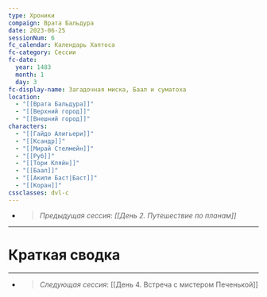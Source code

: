 ```yaml
---
type: Хроники
compaign: Врата Бальдура
date: 2023-06-25
sessionNum: 6
fc_calendar: Календарь Хаптоса
fc-category: Сессии
fc-date:
  year: 1483
  month: 1
  day: 3
fc-display-name: Загадочная миска, Баал и суматоха
location:
  - "[[Врата Бальдура]]"
  - "[[Верхний город]]"
  - "[[Внешний город]]"
characters:
  - "[[Гайдо Алигьери]]"
  - "[[Ксандр]]"
  - "[[Мирай Стелмейн]]"
  - "[[Руб]]"
  - "[[Тори Кляйн]]"
  - "[[Баал]]"
  - "[[Акили Баст|Баст]]"
  - "[[Коран]]"
cssclasses: dvl-c
---
```


<!-- QueryToSerialize: LIST without ID "> *Предыдущая сессия*: *" + file.link + "*" From "content/Игры/Врата Бальдура/Хроники" WHERE sessionNum < this.sessionNum SORT sessionNum desc Limit 1 -->
<!-- SerializedQuery: LIST without ID "> *Предыдущая сессия*: *" + file.link + "*" From "content/Игры/Врата Бальдура/Хроники" WHERE sessionNum < this.sessionNum SORT sessionNum desc Limit 1 -->
- > *Предыдущая сессия*: *[[День 2. Путешествие по планам]]*
<!-- SerializedQuery END -->
---


# Краткая сводка


---
<!-- QueryToSerialize: LIST without ID "> *Следующая сессия*: " + file.link From "content/Игры/Врата Бальдура/Хроники" WHERE sessionNum > this.sessionNum SORT sessionNum asc Limit 1 -->
<!-- SerializedQuery: LIST without ID "> *Следующая сессия*: " + file.link From "content/Игры/Врата Бальдура/Хроники" WHERE sessionNum > this.sessionNum SORT sessionNum asc Limit 1 -->
- > *Следующая сессия*: [[День 4. Встреча с мистером Печенькой]]
<!-- SerializedQuery END -->

